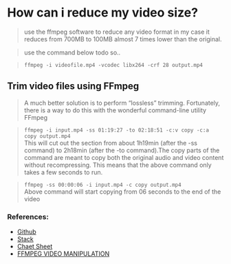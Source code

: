 # How can i reduce my video size?
> use the ffmpeg software to reduce any video format
> in my case it reduces from 700MB to 100MB almost 7 times lower than the original.

> use the command below todo so..

> `ffmpeg -i videofile.mp4 -vcodec libx264 -crf 28 output.mp4`

## Trim video files using FFmpeg
> A much better solution is to perform “lossless” trimming. Fortunately, there is a way to do this with the wonderful command-line utility FFmpeg

> `ffmpeg -i input.mp4 -ss 01:19:27 -to 02:18:51 -c:v copy -c:a copy output.mp4`\
> This will cut out the section from about 1h19min (after the -ss command) to 2h18min (after the -to command).The copy parts of the command are meant to copy both the original audio and video content without recompressing. This means that the above command only takes a few seconds to run.

> `ffmpeg -ss 00:00:06 -i input.mp4 -c copy output.mp4`\
> Above command will start copying from 06 seconds to the end of the video


### References:

* [Github](https://gist.github.com/dvlden/b9d923cb31775f92fa54eb8c39ccd5a9)
* [Stack](https://unix.stackexchange.com/questions/28803/how-can-i-reduce-a-videos-size-with-ffmpeg)
* [Chaet Sheet](https://gist.github.com/steven2358/ba153c642fe2bb1e47485962df07c730)
* [FFMPEG VIDEO MANIPULATION](https://api.video/blog/video-trends/ffmpeg-for-beginners-processing-converting-and-streaming-video)
